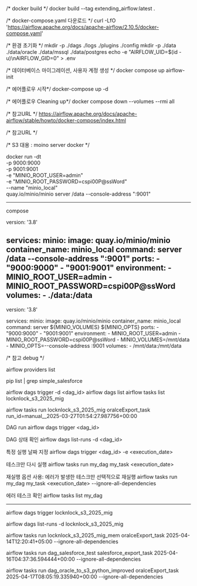 /* docker build */
docker build --tag extending_airflow:latest .

/* docker-compose.yaml 다운로드 */
curl -LfO 'https://airflow.apache.org/docs/apache-airflow/2.10.5/docker-compose.yaml'

/* 환경 초기화 */
mkdir -p ./dags ./logs ./plugins ./config
mkdir -p ./data ./data/oracle ./data/mssql ./data/postgres
echo -e "AIRFLOW_UID=$(id -u)\nAIRFLOW_GID=0" > .env



/* 데이터베이스 마이그레이션, 사용자 계정 생성 */
docker compose up airflow-init

<!-- /* 폴더 환경 파일 생성 */
mkdir -p ./dags ./logs ./plugins ./config
mkdir -p ./data ./data/oracle ./data/mssql ./data/postgres
# echo -e "AIRFLOW_UID=$(id -u)" > .env -->


/* 에어플로우 시작*/
docker-compose up -d


/* 에어플로우 Cleaning up*/
docker compose down --volumes --rmi all

/* 참고URL */
https://airflow.apache.org/docs/apache-airflow/stable/howto/docker-compose/index.html


/* 참고URL */

/* S3 대용 : moino server docker  */

docker run -dt \
  -p 9000:9000	\
  -p 9001:9001	\
  -e "MINIO_ROOT_USER=admin"	\
  -e "MINIO_ROOT_PASSWORD=cspi00P@ssWord"	\
  --name "minio_local"	\
  quay.io/minio/minio server /data --console-address ":9001"

---
compose

version: '3.8'

services:
  minio:
    image: quay.io/minio/minio
    container_name: minio_local
    command: server /data --console-address ":9001"
    ports:
      - "9000:9000"
      - "9001:9001"
    environment:
      - MINIO_ROOT_USER=admin
      - MINIO_ROOT_PASSWORD=cspi00P@ssWord
    volumes:
      - ./data:/data
----

version: '3.8'

services:
  minio:
    image: quay.io/minio/minio
    container_name: minio_local
    command: server ${MINIO_VOLUMES} ${MINIO_OPTS}
    ports:
      - "9000:9000"
      - "9001:9001"
    environment:
      - MINIO_ROOT_USER=admin
      - MINIO_ROOT_PASSWORD=cspi00P@ssWord
      - MINIO_VOLUMES=/mnt/data
      - MINIO_OPTS=--console-address :9001
    volumes:
      - /mnt/data:/mnt/data

/* 참고 debug */

airflow providers list

pip list | grep simple_salesforce


airflow dags trigger -d <dag_id>
airflow dags list
airflow tasks list locknlock_s3_2025_mig

airflow tasks run locknlock_s3_2025_mig oralceExport_task run_id=manual__2025-03-27T01:54:27.987756+00:00

DAG run
airflow dags trigger <dag_id>

DAG 상태 확인
airflow dags list-runs -d <dag_id>

특정 실행 날짜 지정
airflow dags trigger <dag_id> -e <execution_date>

테스크만 다시 실행
airflow tasks run my_dag my_task <execution_date>

재실행 옵션 사용: 에러가 발생한 테스크만 선택적으로 재실행
airflow tasks run my_dag my_task <execution_date> --ignore-all-dependencies

에러 테스크 확인
airflow tasks list my_dag

----------------
airflow dags trigger locknlock_s3_2025_mig

airflow dags list-runs -d locknlock_s3_2025_mig

airflow tasks run locknlock_s3_2025_mig_mem oralceExport_task 2025-04-14T12:20:41+05:00 --ignore-all-dependencies


airflow tasks run dag_salesforce_test salesforce_export_task 2025-04-16T04:37:36.594444+00:00 --ignore-all-dependencies

airflow tasks run dag_oracle_to_s3_python_improved oralceExport_task 2025-04-17T08:05:19.335940+00:00 --ignore-all-dependencies


